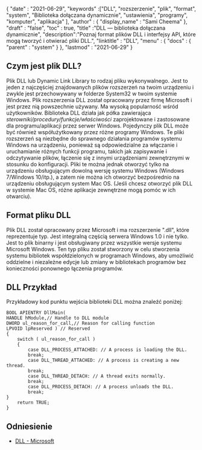 {
  "date" : "2021-06-29",
  "keywords" :["DLL", "rozszerzenie", "plik", "format", "system", "Biblioteka dołączana dynamicznie", "ustawienia", "programy", "komputer", "aplikacja" ],
  "author" : {
    "display_name" : "Sami Cheema"
},
  "draft" : "false",
  "toc" : true,
  "title" :"DLL — biblioteka dołączana dynamicznie",
  "description":"Poznaj format plików DLL i interfejsy API, które mogą tworzyć i otwierać pliki DLL.",
  "linktitle" : "DLL",
  "menu" : {
    "docs" : {
      "parent" : "system"
}
},
  "lastmod" : "2021-06-29"
}

## Czym jest plik DLL? ##

Plik DLL lub Dynamic Link Library to rodzaj pliku wykonywalnego. Jest to jeden z najczęściej znajdowanych plików rozszerzeń na twoim urządzeniu i zwykle jest przechowywany w folderze System32 w twoim systemie Windows. Plik rozszerzenia DLL został opracowany przez firmę Microsoft i jest przez nią powszechnie używany. Ma wysoką popularność wśród użytkowników. Biblioteka DLL działa jak półka zawierająca *sterowniki/procedury/funkcje/właściwości* zaprojektowane i zastosowane dla programu/aplikacji przez serwer Windows. Pojedynczy plik DLL może być również współużytkowany przez różne programy Windows. Te pliki rozszerzeń są niezbędne do sprawnego działania programów systemu Windows na urządzeniu, ponieważ są odpowiedzialne za włączanie i uruchamianie różnych funkcji programu, takich jak zapisywanie i odczytywanie plików, łączenie się z innymi urządzeniami zewnętrznymi w stosunku do konfiguracji.
Pliki te można jednak otworzyć tylko na urządzeniu obsługującym dowolną wersję systemu Windows (Windows 7/Windows 10/itp.), a zatem nie można ich otworzyć bezpośrednio na urządzeniu obsługującym system Mac OS. (Jeśli chcesz otworzyć plik DLL w systemie Mac OS, różne aplikacje zewnętrzne mogą pomóc w ich otwarciu).


## Format pliku DLL ##

Plik DLL został opracowany przez Microsoft i ma rozszerzenie ".dll", które reprezentuje typ. Jest integralną częścią serwera Windows 1.0 i nie tylko. Jest to plik binarny i jest obsługiwany przez wszystkie wersje systemu Microsoft Windows. Ten typ pliku został stworzony w celu stworzenia systemu bibliotek współdzielonych w programach Windows, aby umożliwić oddzielne i niezależne edycje lub zmiany w bibliotekach programów bez konieczności ponownego łączenia programów.


## DLL Przykład ##

Przykładowy kod punktu wejścia biblioteki DLL można znaleźć poniżej:

```
BOOL APIENTRY DllMain(
HANDLE hModule,// Handle to DLL module
DWORD ul_reason_for_call,// Reason for calling function
LPVOID lpReserved ) // Reserved
{
    switch ( ul_reason_for_call )
    {
        case DLL_PROCESS_ATTACHED: // A process is loading the DLL.
        break;
        case DLL_THREAD_ATTACHED: // A process is creating a new thread.
        break;
        case DLL_THREAD_DETACH: // A thread exits normally.
        break;
        case DLL_PROCESS_DETACH: // A process unloads the DLL.
        break;
}
    return TRUE;
}

```

## Odniesienie ##

* [DLL - Microsoft](https://learn.microsoft.com/en-us/troubleshoot/windows-client/deployment/dynamic-link-library)
